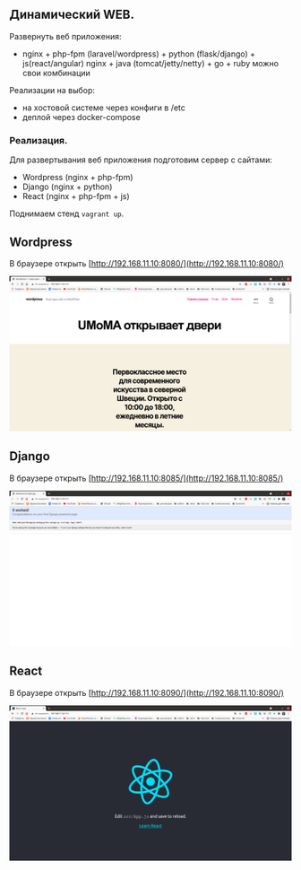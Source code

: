 ## Динамический WEB.

Развернуть веб приложения:
- nginx + php-fpm (laravel/wordpress) + python (flask/django) + js(react/angular) nginx + java (tomcat/jetty/netty) + go + ruby можно свои комбинации

Реализации на выбор:
- на хостовой системе через конфиги в /etc
- деплой через docker-compose


### Реализация.
Для развертывания веб приложения подготовим сервер с сайтами:

- Wordpress (nginx + php-fpm)
- Django (nginx + python)
- React (nginx + php-fpm + js)

Поднимаем стенд `vagrant up`.

Wordpress
---------

В браузере открыть [http://192.168.11.10:8080/](http://192.168.11.10:8080/)

![](wordpress.jpeg)


Django
------

В браузере открыть [http://192.168.11.10:8085/](http://192.168.11.10:8085/)

![](django.jpeg)


React
------------------------

В браузере открыть [http://192.168.11.10:8090/](http://192.168.11.10:8090/)

![](react.jpeg)

